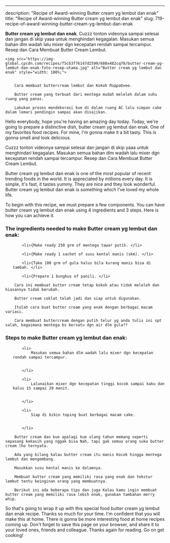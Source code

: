 ---
description: "Recipe of Award-winning Butter cream yg lembut dan enak"
title: "Recipe of Award-winning Butter cream yg lembut dan enak"
slug: 719-recipe-of-award-winning-butter-cream-yg-lembut-dan-enak

<p>
	<strong>Butter cream yg lembut dan enak</strong>. 
	Cuzzz tonton videonya sampai selesai dan jangan di skip yaaa untuk menghindari kegagalan. Masukan semua bahan dlm wadah lalu mixer dgn kecepatan rendah sampai tercampur. Resep dan Cara Membuat Butter Cream Lembut.
</p>
<p>
	
	<img src="https://img-global.cpcdn.com/recipes/f5cb3f76147d2599/680x482cq70/butter-cream-yg-lembut-dan-enak-foto-resep-utama.jpg" alt="Butter cream yg lembut dan enak" style="width: 100%;">
	
	
		Cara membuat buttercream lembut dan Kokoh Подробнее.
	
		Butter cream yang terbuat dari mentega mudah meleleh dalam suhu ruang yang panas.
	
		Lakukan proses mendekorasi kue di dalam ruang AC lalu simpan cake dalam lemari pendingin sampai akan disajikan.
	
</p>
<p>
	Hello everybody, hope you're having an amazing day today. Today, we're going to prepare a distinctive dish, butter cream yg lembut dan enak. One of my favorites food recipes. For mine, I'm gonna make it a bit tasty. This is gonna smell and look delicious.
</p>
	
<p>
	Cuzzz tonton videonya sampai selesai dan jangan di skip yaaa untuk menghindari kegagalan. Masukan semua bahan dlm wadah lalu mixer dgn kecepatan rendah sampai tercampur. Resep dan Cara Membuat Butter Cream Lembut.
</p>
<p>
	Butter cream yg lembut dan enak is one of the most popular of recent trending foods in the world. It is appreciated by millions every day. It is simple, it's fast, it tastes yummy. They are nice and they look wonderful. Butter cream yg lembut dan enak is something which I've loved my whole life.
</p>

<p>
To begin with this recipe, we must prepare a few components. You can have butter cream yg lembut dan enak using 4 ingredients and 3 steps. Here is how you can achieve it.
</p>

<h3>The ingredients needed to make Butter cream yg lembut dan enak:</h3>

<ol>
	
		<li>{Make ready 250 grm of mentega tawar putih. </li>
	
		<li>{Make ready 1 sachet of susu kental manis (skm). </li>
	
		<li>{Take 100 grm of gula halus bila kurang manis bisa di tambah. </li>
	
		<li>{Prepare 1 bungkus of panili. </li>
	
</ol>
<p>
	
		Cara ini membuat butter cream tetap kokoh atau tidak meleleh dan hiasannya tidak berubah.
	
		Butter cream coklat telah jadi dan siap untuk digunakan.
	
		Itulah cara buat butter cream yang enak dengan berbagai macam variasi.
	
		Cara membuat buttercream dengan putih telur yg anda tulis ini spt salah, bagaimana mentega bs bersatu dgn air dlm gula??
	
</p>

<h3>Steps to make Butter cream yg lembut dan enak:</h3>

<ol>
	
		<li>
			Masukan semua bahan dlm wadah lalu mixer dgn kecepatan rendah sampai tercampur.
			
			
		</li>
	
		<li>
			Lalunaikan mixer dgn kecepatan tinggi kocok sampai kaku dan halus 15 sampai 20 menit.
			
			
		</li>
	
		<li>
			Siap di bikin toping buat berbagai macam cake.
			
			
		</li>
	
</ol>

<p>
	
		Butter cream dan kue apalagi kue ulang tahun memang seperti sepasang kekasih yang nggak bisa Nah, tapi gak semua orang suka butter cream lho ternyata.
	
		Ada yang bilang kalau butter cream itu manis Kocok hingga mentega lembut dan mengembang.
	
		Masukkan susu kental manis ke dalamnya.
	
		Membuat butter cream yang memiliki rasa yang enak dan tekstur lembut tentu keinginan orang yang membuatnya.
	
		Berikut ini ada beberapa tips dan juga Kalau kamu ingin membuat butter cream yang memiliki rasa lebih enak, gunakan tambahan merry whip.
	
</p>

<p>
	So that's going to wrap it up with this special food butter cream yg lembut dan enak recipe. Thanks so much for your time. I'm confident that you will make this at home. There is gonna be more interesting food at home recipes coming up. Don't forget to save this page on your browser, and share it to your loved ones, friends and colleague. Thanks again for reading. Go on get cooking!
</p>
